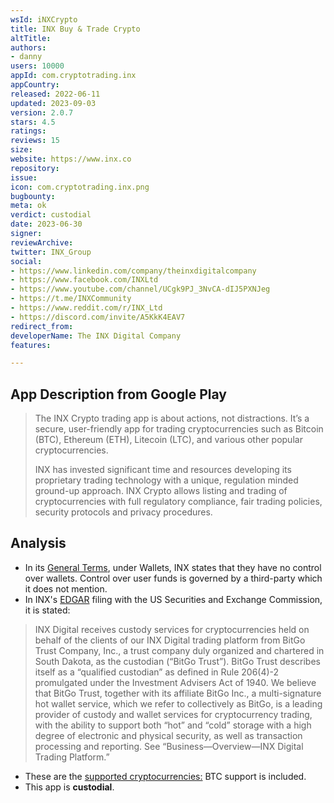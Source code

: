 ```yaml
---
wsId: iNXCrypto
title: INX Buy & Trade Crypto
altTitle: 
authors:
- danny
users: 10000
appId: com.cryptotrading.inx
appCountry: 
released: 2022-06-11
updated: 2023-09-03
version: 2.0.7
stars: 4.5
ratings: 
reviews: 15
size: 
website: https://www.inx.co
repository: 
issue: 
icon: com.cryptotrading.inx.png
bugbounty: 
meta: ok
verdict: custodial
date: 2023-06-30
signer: 
reviewArchive: 
twitter: INX_Group
social:
- https://www.linkedin.com/company/theinxdigitalcompany
- https://www.facebook.com/INXLtd
- https://www.youtube.com/channel/UCgk9PJ_3NvCA-dIJ5PXNJeg
- https://t.me/INXCommunity
- https://www.reddit.com/r/INX_Ltd
- https://discord.com/invite/A5KkK4EAV7
redirect_from: 
developerName: The INX Digital Company
features: 

---
```


## App Description from Google Play

> The INX Crypto trading app is about actions, not distractions. It’s a secure, user-friendly app for trading cryptocurrencies such as Bitcoin (BTC), Ethereum (ETH), Litecoin (LTC), and various other popular cryptocurrencies.
>
> INX has invested significant time and resources developing its proprietary trading technology with a unique, regulation minded ground-up approach.
INX Crypto allows listing and trading of cryptocurrencies with full regulatory compliance, fair trading policies, security protocols and privacy procedures.

## Analysis

- In its [General Terms](https://www.inx.co/legal/general-terms/), under Wallets, INX states that they have no control over wallets. Control over user funds is governed by a third-party which it does not mention.
- In INX's [EDGAR](https://www.sec.gov/Archives/edgar/data/1725882/000121390020023202/ea125858-424b1_inxlimited.htm) filing with the US Securities and Exchange Commission, it is stated:

> INX Digital receives custody services for cryptocurrencies held on behalf of the clients of our INX Digital trading platform from BitGo Trust Company, Inc., a trust company duly organized and chartered in South Dakota, as the custodian (“BitGo Trust”). BitGo Trust describes itself as a “qualified custodian” as defined in Rule 206(4)-2 promulgated under the Investment Advisers Act of 1940. We believe that BitGo Trust, together with its affiliate BitGo Inc., a multi-signature hot wallet service, which we refer to collectively as BitGo, is a leading provider of custody and wallet services for cryptocurrency trading, with the ability to support both “hot” and “cold” storage with a high degree of electronic and physical security, as well as transaction processing and reporting. See “Business—Overview—INX Digital Trading Platform.”

- These are the [supported cryptocurrencies:](https://crypto-support.inx.co/hc/en-gb/articles/8532441342993-How-to-deposit-cryptocurrencies-into-my-cryptocurrencies-balance-) BTC support is included.
- This app is **custodial**.  

